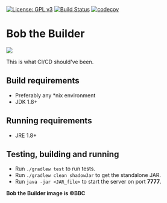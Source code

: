 [![License: GPL v3](https://img.shields.io/badge/license-GPL%20v3-blue.svg)](http://www.gnu.org/licenses/gpl-3.0)
[![Build Status](https://travis-ci.org/lispyclouds/bob.svg?branch=master)](https://travis-ci.org/lispyclouds/bob)
[![codecov](https://codecov.io/gh/lispyclouds/bob/branch/master/graph/badge.svg)](https://codecov.io/gh/lispyclouds/bob)

# Bob the Builder

![](http://vignette2.wikia.nocookie.net/dreamlogos/images/8/8d/Btb1.png/revision/latest?cb=20150801085138)

This is what CI/CD should've been.

## Build requirements
- Preferably any *nix environment
- JDK 1.8+

## Running requirements
- JRE 1.8+

## Testing, building and running
- Run `./gradlew test` to run tests.
- Run `./gradlew clean shadowJar` to get the standalone JAR.
- Run `java -jar <JAR_file>` to start the server on port **7777**.

**Bob the Builder image is ©BBC**
